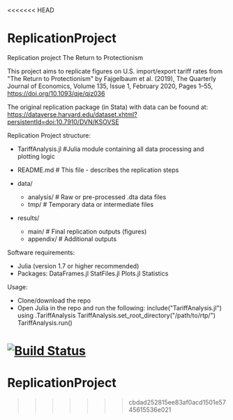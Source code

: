 <<<<<<< HEAD
# ReplicationProject

Replication project The Return to Protectionism

This project aims to replicate figures on U.S. import/export tariff rates from "The Return to Protectionism"  by Fajgelbaum et al. (2019),
The Quarterly Journal of Economics, Volume 135, Issue 1, February 2020, Pages 1–55, https://doi.org/10.1093/qje/qjz036

The original replication package (in Stata) with data can be foound at: 
https://dataverse.harvard.edu/dataset.xhtml?persistentId=doi:10.7910/DVN/KSOVSE

Replication Project structure: 
- TariffAnalysis.jl #Julia module containing all data processing and plotting logic
- README.md # This file - describes the replication steps
- data/
    - analysis/ # Raw or pre-processed .dta data files
    - tmp/ # Temporary data or intermediate files
 
- results/ 
    - main/ # Final replication outputs (figures)
    - appendix/ # Additional outputs
 

Software requirements: 
- Julia (version 1.7 or higher recommended)
- Packages:
    DataFrames.jl
    StatFiles.jl
    Plots.jl
    Statistics

Usage: 
- Clone/download the repo
- Open Julia in the repo and run the following:
    include("TariffAnalysis.jl")
    using .TariffAnalysis
    TariffAnalysis.set_root_directory("/path/to/rtp/")
    TariffAnalysis.run()

  
[![Build Status](https://github.com/karinapavlovich/ReplicationProject.jl/actions/workflows/CI.yml/badge.svg?branch=main)](https://github.com/karinapavlovich/ReplicationProject.jl/actions/workflows/CI.yml?query=branch%3Amain)
=======
# ReplicationProject
>>>>>>> cbdad252815ee83af0acd1501e5745615536e021
